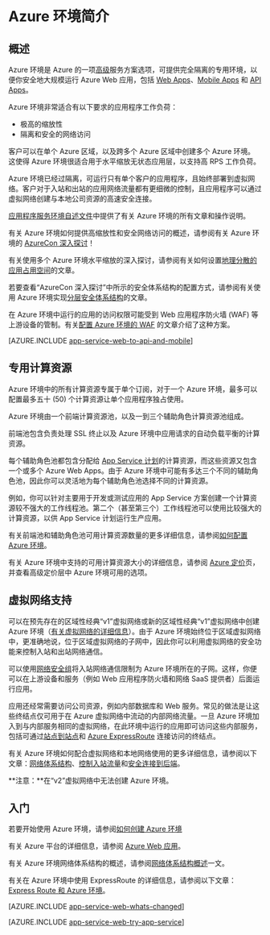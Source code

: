 <!-- not suitable for Mooncake -->

<properties 
	pageTitle="Azure 环境简介" 
	description="了解有关可提供安全、加入 VNet 的专用缩放单位用于运行所有应用的 Azure 环境功能。" 
	services="app-service" 
	documentationCenter="" 
	authors="ccompy" 
	manager="wpickett" 
	editor=""/>

<tags
	ms.service="app-service"
	ms.date="06/14/2016"
	wacn.date=""/>

# Azure 环境简介

## 概述 ##
Azure 环境是 Azure 的一项[高级][PremiumTier]服务方案选项，可提供完全隔离的专用环境，以便你安全地大规模运行 Azure Web 应用，包括 [Web Apps][WebApps]、[Mobile Apps][MobileApps] 和 [API Apps][APIApps]。

Azure 环境非常适合有以下要求的应用程序工作负荷：

- 极高的缩放性
- 隔离和安全的网络访问

客户可以在单个 Azure 区域，以及跨多个 Azure 区域中创建多个 Azure 环境。这使得 Azure 环境很适合用于水平缩放无状态应用层，以支持高 RPS 工作负荷。

Azure 环境已经过隔离，可运行只有单个客户的应用程序，且始终部署到虚拟网络。客户对于入站和出站的应用网络流量都有更细微的控制，且应用程序可以通过虚拟网络创建与本地公司资源的高速安全连接。

[应用程序服务环境自述文件](/documentation/articles/app-service-app-service-environments-readme)中提供了有关 Azure 环境的所有文章和操作说明。

有关 Azure 环境如何提供高缩放性和安全网络访问的概述，请参阅有关 Azure 环境的 [AzureCon 深入探讨][AzureConDeepDive]！

有关使用多个 Azure 环境水平缩放的深入探讨，请参阅有关如何设置[地理分散的应用占用空间][GeodistributedAppFootprint]的文章。

若要查看“AzureCon 深入探讨”中所示的安全体系结构的配置方式，请参阅有关使用 Azure 环境实现[分层安全体系结构](/documentation/articles/app-service-app-service-environment-layered-security)的文章。

在 Azure 环境中运行的应用的访问权限可能受到 Web 应用程序防火墙 (WAF) 等上游设备的管制。有关[配置 Azure 环境的 WAF](/documentation/articles/app-service-app-service-environment-web-application-firewall) 的文章介绍了这种方案。

[AZURE.INCLUDE [app-service-web-to-api-and-mobile](../includes/app-service-web-to-api-and-mobile.md)]

## 专用计算资源 ##
Azure 环境中的所有计算资源专属于单个订阅，对于一个 Azure 环境，最多可以配置最多五十 (50) 个计算资源让单个应用程序独占使用。

Azure 环境由一个前端计算资源池，以及一到三个辅助角色计算资源池组成。

前端池包含负责处理 SSL 终止以及 Azure 环境中应用请求的自动负载平衡的计算资源。

每个辅助角色池都包含分配给 [App Service 计划][AppServicePlan]的计算资源，而这些资源又包含一个或多个 Azure Web Apps。由于 Azure 环境中可能有多达三个不同的辅助角色池，因此你可以灵活地为每个辅助角色池选择不同的计算资源。

例如，你可以针对主要用于开发或测试应用的 App Service 方案创建一个计算资源较不强大的工作线程池。第二个（甚至第三个）工作线程池可以使用比较强大的计算资源，以供 App Service 计划运行生产应用。

有关前端池和辅助角色池可用计算资源数量的更多详细信息，请参阅[如何配置 Azure 环境][HowToConfigureanAppServiceEnvironment]。

有关 Azure 环境中支持的可用计算资源大小的详细信息，请参阅 [Azure 定价][AppServicePricing]页，并查看高级定价层中 Azure 环境可用的选项。

## 虚拟网络支持 ##
可以在预先存在的区域性经典“v1”虚拟网络或新的区域性经典“v1”虚拟网络中创建 Azure 环境（[有关虚拟网络的详细信息][MoreInfoOnVirtualNetworks]）。由于 Azure 环境始终位于区域虚拟网络中，更准确地说，位于区域虚拟网络的子网中，因此你可以利用虚拟网络的安全功能来控制入站和出站网络通信。

可以使用[网络安全组][NetworkSecurityGroups]将入站网络通信限制为 Azure 环境所在的子网。这样，你便可以在上游设备和服务（例如 Ｗeb 应用程序防火墙和网络 SaaS 提供者）后面运行应用。

应用还经常需要访问公司资源，例如内部数据库和 Web 服务。常见的做法是让这些终结点仅可用于在 Azure 虚拟网络中流动的内部网络流量。一旦 Azure 环境加入到与内部服务相同的虚拟网络，在此环境中运行的应用即可访问这些内部服务，包括可通过[站点到站点][SiteToSite]和 [Azure ExpressRoute][ExpressRoute] 连接访问的终结点。

有关 Azure 环境如何配合虚拟网络和本地网络使用的更多详细信息，请参阅以下文章：[网络体系结构][NetworkArchitectureOverview]、[控制入站流量][ControllingInboundTraffic]和[安全连接到后端][SecurelyConnectingToBackends]。

**注意：**在“v2”虚拟网络中无法创建 Azure 环境。

## 入门

若要开始使用 Azure 环境，请参阅[如何创建 Azure 环境][HowToCreateAnAppServiceEnvironment]

有关 Azure 平台的详细信息，请参阅 [Azure Web 应用][AzureAppService]。

有关 Azure 环境网络体系结构的概述，请参阅[网络体系结构概述][NetworkArchitectureOverview]一文。

有关在 Azure 环境中使用 ExpressRoute 的详细信息，请参阅以下文章：[Express Route 和 Azure 环境][NetworkConfigDetailsForExpressRoute]。

[AZURE.INCLUDE [app-service-web-whats-changed](../includes/app-service-web-whats-changed.md)]

[AZURE.INCLUDE [app-service-web-try-app-service](../includes/app-service-web-try-app-service.md)]

<!-- LINKS -->
[PremiumTier]: /home/features/web-site/#price
[MoreInfoOnVirtualNetworks]: /documentation/articles/virtual-networks-faq/
[AppServicePlan]: /documentation/articles/azure-web-sites-web-hosting-plans-in-depth-overview/
[HowToCreateAnAppServiceEnvironment]: /documentation/articles/app-service-web-how-to-create-an-app-service-environment/
[AzureAppService]: /documentation/services/web-sites/
[WebApps]: /home/features/web-site/
[MobileApps]: /documentation/articles/app-service-mobile-value-prop-preview/
[APIApps]: /documentation/articles/app-service-api-apps-why-best-platform/
[LogicApps]: /documentation/articles/app-service-logic-what-are-logic-apps/
[AzureConDeepDive]: https://azure.microsoft.com/documentation/videos/azurecon-2015-deploying-highly-scalable-and-secure-web-and-mobile-apps/
[GeodistributedAppFootprint]: /documentation/articles/app-service-app-service-environment-geo-distributed-scale/
[NetworkSecurityGroups]: /documentation/articles/virtual-networks-nsg/
[SiteToSite]: /documentation/articles/vpn-gateway-site-to-site-create/
[ExpressRoute]: http://azure.microsoft.com/services/expressroute/
[HowToConfigureanAppServiceEnvironment]: /documentation/articles/app-service-web-configure-an-app-service-environment/
[ControllingInboundTraffic]: /documentation/articles/app-service-app-service-environment-control-inbound-traffic/
[SecurelyConnectingToBackends]: /documentation/articles/app-service-app-service-environment-securely-connecting-to-backend-resources/
[NetworkArchitectureOverview]: /documentation/articles/app-service-app-service-environment-network-architecture-overview/
[NetworkConfigDetailsForExpressRoute]: /documentation/articles/app-service-app-service-environment-network-configuration-expressroute/
[AppServicePricing]: /home/features/web-site/#price

<!-- IMAGES -->

 

<!---HONumber=Mooncake_0627_2016-->